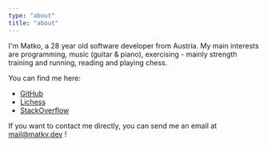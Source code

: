 ```yaml
---
type: "about"
title: "about"
---
```


I'm Matko, a 28 year old software developer from Austria. My main interests are programming, music (guitar & piano), exercising - mainly strength training and running, reading and playing chess.

You can find me here:

- [GitHub](https://github.com/matkv)
- [Lichess](https://lichess.org/@/matkv)
- [StackOverflow](https://stackoverflow.com/users/9710458/matkv)

If you want to contact me directly, you can send me an email at [mail@matkv.dev](mailto:mail@matkv.dev) !
